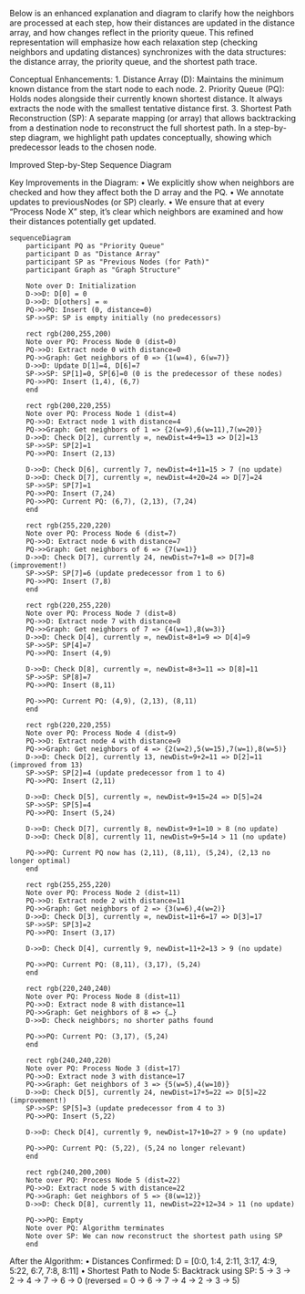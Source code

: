 Below is an enhanced explanation and diagram to clarify how the neighbors are processed at each step, how their distances are updated in the distance array, and how changes reflect in the priority queue. This refined representation will emphasize how each relaxation step (checking neighbors and updating distances) synchronizes with the data structures: the distance array, the priority queue, and the shortest path trace.

Conceptual Enhancements:
	1.	Distance Array (D): Maintains the minimum known distance from the start node to each node.
	2.	Priority Queue (PQ): Holds nodes alongside their currently known shortest distance. It always extracts the node with the smallest tentative distance first.
	3.	Shortest Path Reconstruction (SP): A separate mapping (or array) that allows backtracking from a destination node to reconstruct the full shortest path. In a step-by-step diagram, we highlight path updates conceptually, showing which predecessor leads to the chosen node.

Improved Step-by-Step Sequence Diagram

Key Improvements in the Diagram:
	•	We explicitly show when neighbors are checked and how they affect both the D array and the PQ.
	•	We annotate updates to previousNodes (or SP) clearly.
	•	We ensure that at every “Process Node X” step, it’s clear which neighbors are examined and how their distances potentially get updated.

```mermaid
sequenceDiagram
    participant PQ as "Priority Queue"
    participant D as "Distance Array"
    participant SP as "Previous Nodes (for Path)"
    participant Graph as "Graph Structure"

    Note over D: Initialization
    D->>D: D[0] = 0
    D->>D: D[others] = ∞
    PQ->>PQ: Insert (0, distance=0)
    SP->>SP: SP is empty initially (no predecessors)

    rect rgb(200,255,200)
    Note over PQ: Process Node 0 (dist=0)
    PQ->>D: Extract node 0 with distance=0
    PQ->>Graph: Get neighbors of 0 => {1(w=4), 6(w=7)}
    D->>D: Update D[1]=4, D[6]=7
    SP->>SP: SP[1]=0, SP[6]=0 (0 is the predecessor of these nodes)
    PQ->>PQ: Insert (1,4), (6,7)
    end

    rect rgb(200,220,255)
    Note over PQ: Process Node 1 (dist=4)
    PQ->>D: Extract node 1 with distance=4
    PQ->>Graph: Get neighbors of 1 => {2(w=9),6(w=11),7(w=20)}
    D->>D: Check D[2], currently ∞, newDist=4+9=13 => D[2]=13
    SP->>SP: SP[2]=1
    PQ->>PQ: Insert (2,13)

    D->>D: Check D[6], currently 7, newDist=4+11=15 > 7 (no update)
    D->>D: Check D[7], currently ∞, newDist=4+20=24 => D[7]=24
    SP->>SP: SP[7]=1
    PQ->>PQ: Insert (7,24)
    PQ->>PQ: Current PQ: (6,7), (2,13), (7,24)
    end

    rect rgb(255,220,220)
    Note over PQ: Process Node 6 (dist=7)
    PQ->>D: Extract node 6 with distance=7
    PQ->>Graph: Get neighbors of 6 => {7(w=1)}
    D->>D: Check D[7], currently 24, newDist=7+1=8 => D[7]=8 (improvement!)
    SP->>SP: SP[7]=6 (update predecessor from 1 to 6)
    PQ->>PQ: Insert (7,8)
    end

    rect rgb(220,255,220)
    Note over PQ: Process Node 7 (dist=8)
    PQ->>D: Extract node 7 with distance=8
    PQ->>Graph: Get neighbors of 7 => {4(w=1),8(w=3)}
    D->>D: Check D[4], currently ∞, newDist=8+1=9 => D[4]=9
    SP->>SP: SP[4]=7
    PQ->>PQ: Insert (4,9)

    D->>D: Check D[8], currently ∞, newDist=8+3=11 => D[8]=11
    SP->>SP: SP[8]=7
    PQ->>PQ: Insert (8,11)

    PQ->>PQ: Current PQ: (4,9), (2,13), (8,11)
    end

    rect rgb(220,220,255)
    Note over PQ: Process Node 4 (dist=9)
    PQ->>D: Extract node 4 with distance=9
    PQ->>Graph: Get neighbors of 4 => {2(w=2),5(w=15),7(w=1),8(w=5)}
    D->>D: Check D[2], currently 13, newDist=9+2=11 => D[2]=11 (improved from 13)
    SP->>SP: SP[2]=4 (update predecessor from 1 to 4)
    PQ->>PQ: Insert (2,11)

    D->>D: Check D[5], currently ∞, newDist=9+15=24 => D[5]=24
    SP->>SP: SP[5]=4
    PQ->>PQ: Insert (5,24)

    D->>D: Check D[7], currently 8, newDist=9+1=10 > 8 (no update)
    D->>D: Check D[8], currently 11, newDist=9+5=14 > 11 (no update)

    PQ->>PQ: Current PQ now has (2,11), (8,11), (5,24), (2,13 no longer optimal)
    end

    rect rgb(255,255,220)
    Note over PQ: Process Node 2 (dist=11)
    PQ->>D: Extract node 2 with distance=11
    PQ->>Graph: Get neighbors of 2 => {3(w=6),4(w=2)}
    D->>D: Check D[3], currently ∞, newDist=11+6=17 => D[3]=17
    SP->>SP: SP[3]=2
    PQ->>PQ: Insert (3,17)

    D->>D: Check D[4], currently 9, newDist=11+2=13 > 9 (no update)

    PQ->>PQ: Current PQ: (8,11), (3,17), (5,24)
    end

    rect rgb(220,240,240)
    Note over PQ: Process Node 8 (dist=11)
    PQ->>D: Extract node 8 with distance=11
    PQ->>Graph: Get neighbors of 8 => {…}
    D->>D: Check neighbors; no shorter paths found

    PQ->>PQ: Current PQ: (3,17), (5,24)
    end

    rect rgb(240,240,220)
    Note over PQ: Process Node 3 (dist=17)
    PQ->>D: Extract node 3 with distance=17
    PQ->>Graph: Get neighbors of 3 => {5(w=5),4(w=10)}
    D->>D: Check D[5], currently 24, newDist=17+5=22 => D[5]=22 (improvement!)
    SP->>SP: SP[5]=3 (update predecessor from 4 to 3)
    PQ->>PQ: Insert (5,22)

    D->>D: Check D[4], currently 9, newDist=17+10=27 > 9 (no update)

    PQ->>PQ: Current PQ: (5,22), (5,24 no longer relevant)
    end

    rect rgb(240,200,200)
    Note over PQ: Process Node 5 (dist=22)
    PQ->>D: Extract node 5 with distance=22
    PQ->>Graph: Get neighbors of 5 => {8(w=12)}
    D->>D: Check D[8], currently 11, newDist=22+12=34 > 11 (no update)

    PQ->>PQ: Empty
    Note over PQ: Algorithm terminates
    Note over SP: We can now reconstruct the shortest path using SP
    end
```

After the Algorithm:
	•	Distances Confirmed:
D = [0:0, 1:4, 2:11, 3:17, 4:9, 5:22, 6:7, 7:8, 8:11]
	•	Shortest Path to Node 5:
Backtrack using SP:
5 → 3 → 2 → 4 → 7 → 6 → 0 (reversed = 0 → 6 → 7 → 4 → 2 → 3 → 5)

